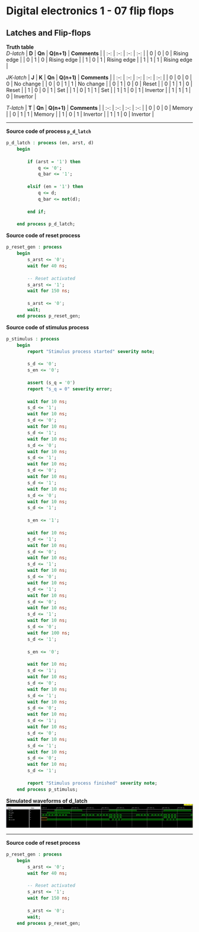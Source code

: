 # Digital electronics 1 - 07 flip flops

## Latches and Flip-flops

**Truth table**  
*D-latch*
| **D** | **Qn** | **Q(n+1)** | **Comments** |
| :-: | :-: | :-: | :-: |
| 0 | 0 | 0 | Rising edge |
| 0 | 1 | 0 | Rising edge |
| 1 | 0 | 1 | Rising edge |
| 1 | 1 | 1 | Rising edge |  

*JK-latch*
| **J** | **K** | **Qn** | **Q(n+1)** | **Comments** |
| :-: | :-: | :-: | :-: | :-: |
| 0 | 0 | 0 | 0 | No change |
| 0 | 0 | 1 | 1 | No change |
| 0 | 1 | 0 | 0 | Reset |
| 0 | 1 | 1 | 0 | Reset |
| 1 | 0 | 0 | 1 | Set |
| 1 | 0 | 1 | 1 | Set |
| 1 | 1 | 0 | 1 | Invertor |
| 1 | 1 | 1 | 0 | Invertor | 

*T-latch*
| **T** | **Qn** | **Q(n+1)** | **Comments** |
| :-: | :-: | :-: | :-: |
| 0 | 0 | 0 | Memory |
| 0 | 1 | 1 | Memory |
| 1 | 0 | 1 | Invertor |
| 1 | 1 | 0 | Invertor |

<hr>

**Source code of process `p_d_latch`**
```vhdl
p_d_latch : process (en, arst, d)
    begin
    
        if (arst = '1') then
            q <= '0';
            q_bar <= '1';
            
        elsif (en = '1') then
            q <= d;
            q_bar <= not(d);
            
        end if;
        
    end process p_d_latch;
```

**Source code of reset process**
```vhdl
p_reset_gen : process
    begin
        s_arst <= '0';
        wait for 40 ns;
        
        -- Reset activated
        s_arst <= '1';
        wait for 150 ns;

        s_arst <= '0';
        wait;
    end process p_reset_gen;
```

**Source code of stimulus process**
```vhdl
p_stimulus : process
    begin
        report "Stimulus process started" severity note;
        
        s_d <= '0';
        s_en <= '0';
        
        assert (s_q = '0')
        report "s_q = 0" severity error;
        
        wait for 10 ns;
        s_d <= '1';
        wait for 10 ns;
        s_d <= '0';
        wait for 10 ns;
        s_d <= '1';
        wait for 10 ns;
        s_d <= '0';
        wait for 10 ns;
        s_d <= '1';
        wait for 10 ns;
        s_d <= '0';
        wait for 10 ns;
        s_d <= '1';
        wait for 10 ns;
        s_d <= '0';
        wait for 10 ns;
        s_d <= '1';
        
        s_en <= '1';
        
        wait for 10 ns;
        s_d <= '1';
        wait for 10 ns;
        s_d <= '0';
        wait for 10 ns;
        s_d <= '1';
        wait for 10 ns;
        s_d <= '0';
        wait for 10 ns;
        s_d <= '1';
        wait for 10 ns;
        s_d <= '0';
        wait for 10 ns;
        s_d <= '1';
        wait for 10 ns;
        s_d <= '0';
        wait for 100 ns;
        s_d <= '1';
        
        s_en <= '0';
        
        wait for 10 ns;
        s_d <= '1';
        wait for 10 ns;
        s_d <= '0';
        wait for 10 ns;
        s_d <= '1';
        wait for 10 ns;
        s_d <= '0';
        wait for 10 ns;
        s_d <= '1';
        wait for 10 ns;
        s_d <= '0';
        wait for 10 ns;
        s_d <= '1';
        wait for 10 ns;
        s_d <= '0';
        wait for 10 ns;
        s_d <= '1';
        
        report "Stimulus process finished" severity note;    
    end process p_stimulus;
```

**Simulated waveforms of d_latch**  
![waveform](images/dlatch.jpg)

<hr>

**Source code of reset process**
```vhdl
p_reset_gen : process
    begin
        s_arst <= '0';
        wait for 40 ns;
        
        -- Reset activated
        s_arst <= '1';
        wait for 150 ns;

        s_arst <= '0';
        wait;
    end process p_reset_gen;
```